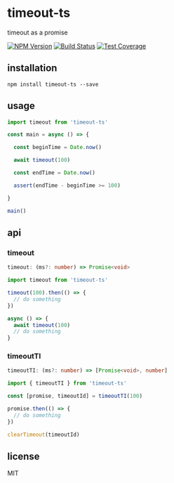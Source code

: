 
# timeout-ts

timeout as a promise

[![NPM Version][npm-badge]][npm-url]
[![Build Status][build-badge]][build-status]
[![Test Coverage][coverage-badge]][coverage-result]

## installation

`npm install timeout-ts --save`

## usage

```ts
import timeout from 'timeout-ts'

const main = async () => {

  const beginTime = Date.now()

  await timeout(100)

  const endTime = Date.now()

  assert(endTime - beginTime >= 100)

}

main()
```

## api

### timeout

```ts
timeout: (ms?: number) => Promise<void>
```

```ts
import timeout from 'timeout-ts'

timeout(100).then(() => {
  // do something
})

async () => {
  await timeout(100)
  // do something
}
```

### timeoutTI

```ts
timeoutTI: (ms?: number) => [Promise<void>, number]
```

```ts
import { timeoutTI } from 'timeout-ts'

const [promise, timeoutId] = timeoutTI(100)

promise.then(() => {
  // do something
})

clearTimeout(timeoutId)
```

## license

MIT

[npm-badge]: https://img.shields.io/npm/v/timeout-ts.svg
[npm-url]: https://www.npmjs.com/package/timeout-ts
[build-badge]: https://img.shields.io/travis/airt/timeout-ts/master.svg
[build-status]: https://travis-ci.org/airt/timeout-ts
[coverage-badge]: https://img.shields.io/coveralls/airt/timeout-ts.svg
[coverage-result]: https://coveralls.io/github/airt/timeout-ts

